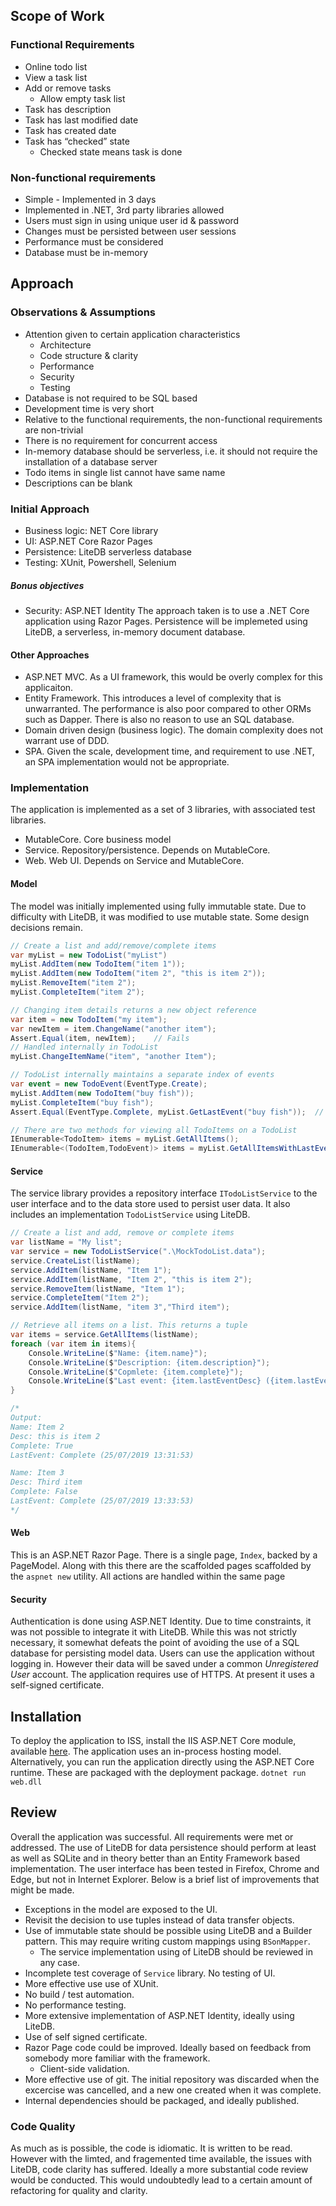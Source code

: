 ## Scope of Work

### Functional Requirements
 - Online todo list
 - View a task list
 - Add or remove tasks
	- Allow empty task list
 - Task has description
 -   Task has last modified date
 - Task has created date
 - Task has “checked” state
	- Checked state means task is done
### Non-functional requirements
 - Simple - Implemented in 3 days
 - Implemented in .NET, 3rd party libraries allowed
 - Users must sign in using unique user id & password
 - Changes must be persisted between user sessions
 - Performance must be considered
 - Database must be in-memory
## Approach
### Observations & Assumptions
 - Attention given to certain application characteristics   
	- Architecture
	- Code structure & clarity
	- Performance
	- Security
	- Testing
 - Database is not required to be SQL based
 - Development time is very short
 - Relative to the functional requirements, the non-functional requirements are non-trivial
 - There is no requirement for concurrent access
 - In-memory database should be serverless, i.e. it should not require the installation of a database server
 -   Todo items in single list cannot have same name
 -   Descriptions can be blank
### Initial Approach
 -   Business logic: NET Core library
 -   UI: <span>ASP.NET</span> Core Razor Pages
 -   Persistence: LiteDB serverless database
 -   Testing: XUnit, Powershell, Selenium
##### Bonus objectives
 -   Security: <span>ASP.NET</span> Identity
The approach taken is to use a .NET Core application using Razor Pages. Persistence will be implemeted using LiteDB, a serverless, in-memory document database.
#### Other Approaches
 - <span>ASP.NET</span> MVC. As a UI framework, this would be overly complex for this applicaiton. 
 - Entity Framework. This introduces a level of complexity that is unwarranted. The performance is also poor compared to other ORMs such as Dapper. There is also no reason to use an SQL database.
 - Domain driven design (business logic). The domain complexity does not warrant use of DDD.
 - SPA. Given the scale, development time, and requirement to use .NET, an SPA implementation would not be appropriate.
### Implementation
The application is implemented as a set of 3 libraries, with associated test libraries. 
 - MutableCore. Core business model
 - Service. Repository/persistence. Depends on MutableCore.
 - Web. Web UI. Depends on Service and MutableCore.
#### Model
The model was initially implemented using fully immutable state. Due to difficulty with LiteDB, it was modified to use mutable state. Some design decisions remain.
``` c#
// Create a list and add/remove/complete items
var myList = new TodoList("myList")
myList.AddItem(new TodoItem("item 1"));
myList.AddItem(new TodoItem("item 2", "this is item 2"));
myList.RemoveItem("item 2");
myList.CompleteItem("item 2");

// Changing item details returns a new object reference
var item = new TodoItem("my item");
var newItem = item.ChangeName("another item");
Assert.Equal(item, newItem);	// Fails
// Handled internally in TodoList
myList.ChangeItemName("item", "another Item");

// TodoList internally maintains a separate index of events
var event = new TodoEvent(EventType.Create);
myList.AddItem(new TodoItem("buy fish"));
myList.CompleteItem("buy fish");
Assert.Equal(EventType.Complete, myList.GetLastEvent("buy fish"));	// Passes

// There are two methods for viewing all TodoItems on a TodoList
IEnumerable<TodoItem> items = myList.GetAllItems();
IEnumerable<(TodoItem,TodoEvent)> items = myList.GetAllItemsWithLastEvents();
```
#### Service
The service library provides a repository interface `ITodoListService` to the user interface and to the data store used to persist user data. It also includes an implementation `TodoListService` using LiteDB.
``` c#
// Create a list and add, remove or complete items
var listName = "My list";
var service = new TodoListService(".\MockTodoList.data");
service.CreateList(listName);
service.AddItem(listName, "Item 1");
service.AddItem(listName, "Item 2", "this is item 2");
service.RemoveItem(listName, "Item 1");
service.CompleteItem("Item 2");
service.AddItem(listName, "item 3","Third item");

// Retrieve all items on a list. This returns a tuple 
var items = service.GetAllItems(listName);
foreach (var item in items){
	Console.WriteLine($"Name: {item.name}");
	Console.WriteLine($"Description: {item.description}");
	Console.WriteLine($"Copmlete: {item.complete}");
	Console.WriteLine($"Last event: {item.lastEventDesc} ({item.lastEventDate})\n");
}

/*
Output:
Name: Item 2
Desc: this is item 2
Complete: True
LastEvent: Complete (25/07/2019 13:31:53)

Name: Item 3
Desc: Third item
Complete: False
LastEvent: Complete (25/07/2019 13:33:53)
*/
```
#### Web
This is an ASP.NET Razor Page. There is a single page, `Index`, backed by a PageModel. Along with this there are the scaffolded pages scaffolded by the `aspnet new` utility. All actions are handled within the same page
#### Security
Authentication is done using ASP.NET Identity. Due to time constraints, it was not possible to integrate it with LiteDB. While this was not strictly necessary, it somewhat defeats the point of avoiding the use of a SQL database for persisting model data.
Users can use the application without logging in. However their data will be saved under a common _Unregistered User_ account.
The application requires use of HTTPS. At present it uses a self-signed certificate.
## Installation
To deploy the application to ISS, install the IIS ASP.NET Core module, available [here](https://docs.microsoft.com/en-us/aspnet/core/host-and-deploy/iis/?view=aspnetcore-2.2).
The application uses an in-process hosting model.
Alternatively, you can run the application directly using the ASP.NET Core runtime. These are packaged with the deployment package.
`dotnet run web.dll`
## Review
Overall the application was successful. All requirements were met or addressed. 
The use of LiteDB for data persistence should perform at least as well as SQLite and in theory better than an Entity Framework based implementation. 
The user interface has been tested in Firefox, Chrome and Edge, but not in Internet Explorer.
Below is a brief list of improvements that might be made.
- Exceptions in the model are exposed to the UI.
- Revisit the decision to use tuples instead of data transfer objects. 
- Use of immutable state should be possible using LiteDB and a Builder pattern. This may require writing custom mappings using `BSonMapper`.
	- The service implementation using of LiteDB should be reviewed in any case.
- Incomplete test coverage of `Service` library. No testing of UI.
- More effective use use of XUnit.
- No build / test automation.
- No performance testing.
- More extensive implementation of ASP.NET Identity, ideally using LiteDB.
- Use of self signed certificate.
- Razor Page code could be improved. Ideally based on feedback from somebody more familiar with the framework.
	- Client-side validation.
- More effective use of git. The initial repository was discarded when the excercise was cancelled, and a new one created when it was complete.
- Internal dependencies should be packaged, and ideally published.
### Code Quality
As much as is possible, the code is idiomatic. It is written to be read. However with the limted, and fragemented time available, the issues with LiteDB, code clarity has suffered. Ideally a more substantial code review would be conducted. This would undoubtedly lead to a certain amount of refactoring for quality and clarity.